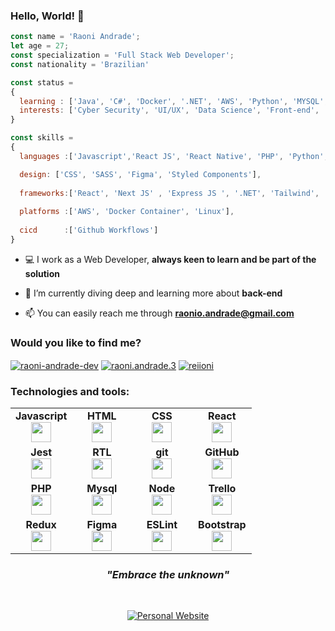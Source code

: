 ### Hello, World! 👋

```js
const name = 'Raoni Andrade';
let age = 27;
const specialization = 'Full Stack Web Developer';
const nationality = 'Brazilian' 

const status = 
{ 
  learning : ['Java', 'C#', 'Docker', '.NET', 'AWS', 'Python', 'MYSQL', 'MongoDB', 'POO', 'API', 'NoSQL'],
  interests: ['Cyber Security', 'UI/UX', 'Data Science', 'Front-end', 'Back-end', 'Exploring']
}

const skills = 
{
  languages :['Javascript','React JS', 'React Native', 'PHP', 'Python', 'Java'],

  design: ['CSS', 'SASS', 'Figma', 'Styled Components'],
  
  frameworks:['React', 'Next JS' , 'Express JS ', '.NET', 'Tailwind', 'Bootstrap', 'Bulma'],
  
  platforms :['AWS', 'Docker Container', 'Linux'],
  
  cicd      :['Github Workflows']
}

```

- 💻 I work as a Web Developer, **always keen to learn and be part of the solution**

- 📖 I’m currently diving deep and learning more about **back-end**

- 📫 You can easily reach me through **raonio.andrade@gmail.com**

<h3 align="left">Would you like to find me?</h3>
<p align="left">
<a href="https://www.linkedin.com/in/raoni-andrade-dev/" target="blank"><img align="center" src="https://img.shields.io/badge/LinkedIn-0077B5?style=for-the-badge&logo=linkedin&logoColor=white" alt="raoni-andrade-dev" /></a>
<a href="https://fb.com/raoni.andrade.3" target="blank"><img align="center" src="https://img.shields.io/badge/Facebook-1877F2?style=for-the-badge&logo=facebook&logoColor=white" alt="raoni.andrade.3"  /></a>
<a href="https://www.instagram.com/reiioni/" target="_blank"><img align="center" src="https://img.shields.io/badge/Instagram-E4405F?style=for-the-badge&logo=instagram&logoColor=white" alt="reiioni"  /></a>
</p>  

<h3 align="left">Technologies and tools:</h3>
<table width="320px">
    <tbody>
        <tr valign="top">
            <td width="80px" align="center">
            <span><strong>Javascript</strong></span><br>
            <img height="32px" src="https://upload.vectorlogo.zone/logos/javascript/images/239ec8a4-163e-4792-83b6-3f6d96911757.svg">
            </td>
            <td width="80px" align="center">
            <span><strong>HTML</strong></span><br>
            <img height="32" src="https://cdn.jsdelivr.net/gh/devicons/devicon/icons/html5/html5-original.svg">
            </td>
            <td width="80px" align="center">
            <span><strong>CSS</strong></span><br>
            <img height="32px" src="https://cdn.jsdelivr.net/gh/devicons/devicon/icons/css3/css3-original.svg">
            </td>
            <td width="80px" align="center">
            <span><strong>React</strong></span><br>
            <img height="32px" src="https://cdn.jsdelivr.net/gh/devicons/devicon/icons/react/react-original.svg">
            </td>
        </tr>
        <tr valign="top">
            <td width="80px" align="center">
            <span><strong>Jest</strong></span><br>
            <img height="32px" src="https://www.vectorlogo.zone/logos/jestjsio/jestjsio-icon.svg">
            <td width="80px" align="center">
            <span><strong>RTL</strong></span><br>
            <img height="32" src="https://testing-library.com/img/octopus-128x128.png">
            </td>
            <td width="80px" align="center">
            <span><strong>git</strong></span><br>
            <img height="32px" src="https://cdn.jsdelivr.net/gh/devicons/devicon/icons/git/git-plain.svg">
            </td>
            <td width="80px" align="center">
            <span><strong>GitHub</strong></span><br>
            <img height="32px" src="https://www.vectorlogo.zone/logos/github/github-tile.svg">
            </td>
        </tr>
        <tr valign="top">
            <td width="80px" align="center">
            <span><strong>PHP</strong></span><br>
            <img height="32" src="https://www.vectorlogo.zone/logos/php/php-ar21.svg">
            </td>
            <td width="80px" align="center">
            <span><strong>Mysql</strong></span><br>
            <img height="32px" src="https://www.vectorlogo.zone/logos/mysql/mysql-ar21.svg">
            </td>
            <td width="80px" align="center">
            <span><strong>Node</strong></span><br>
            <img height="32px" src="https://www.vectorlogo.zone/logos/nodejs/nodejs-icon.svg">
            <td width="80px" align="center">
            <span><strong>Trello</strong></span><br>
            <img height="32px" src="https://www.vectorlogo.zone/logos/trello/trello-icon.svg">
            </td>
        </tr>
        <tr valign="top">
            <td width="80px" align="center">
            <span><strong>Redux</strong></span><br>
            <img height="32" src="https://cdn.worldvectorlogo.com/logos/redux.svg">
            </td>
            <td width="80px" align="center">
            <span><strong>Figma</strong></span><br>
            <img height="32px" src="https://www.vectorlogo.zone/logos/figma/figma-icon.svg">
            </td>
            <td width="80px" align="center">
            <span><strong>ESLint</strong></span><br>
            <img height="32px" src="https://www.vectorlogo.zone/logos/eslint/eslint-icon.svg">
            <td width="80px" align="center">
            <span><strong>Bootstrap</strong></span><br>
            <img height="32px" src="https://upload.vectorlogo.zone/logos/getbootstrap/images/987f8f6c-263a-47b1-a85d-853cfca215d9.svg">
            </td>
        </tr>
    </tbody>
</table>

<div>
   <h3 align="center"><i>"Embrace the unknown"</i></h3><br>
   <p align="center">
       <a href="https://raonio.com.br"><img alt="Personal Website" src="https://img.shields.io/badge/-Website-000?style=for-the-badge&logo=gg==&logoColor=white"></a>
   </p>
</div>



<!--
**Raoni-Andrade/Raoni-Andrade** is a ✨ _special_ ✨ repository because its `README.md` (this file) appears on your GitHub profile.

Here are some ideas to get you started:

- 🔭 I’m currently working on ...
- 🌱 I’m currently learning ...
- 👯 I’m looking to collaborate on ...
- 🤔 I’m looking for help with ...
- 💬 Ask me about ...
- 📫 How to reach me: ...
- 😄 Pronouns: ...
- ⚡ Fun fact: ...
-->
